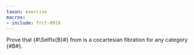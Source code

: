 ```yaml
---
taxon: exercise
macros:
- include: frct-001X
---
```


Prove that {#\SelfIx{B}#} from [](frct-001X) is a cocartesian fibration for any category {#B#}.
